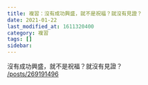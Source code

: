 ```yaml
---
title: 複習：沒有成功興盛，就不是祝福？就沒有見證？
date: 2021-01-22
last_modified_at: 1611320400
category: 複習
tags: []
sidebar: 
---
```


<p>沒有成功興盛，就不是祝福？就沒有見證？<br/>
<a href="/posts/269191496" target="_blank">/posts/269191496</a></p>
<p> </p>
